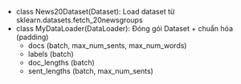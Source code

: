 - class News20Dataset(Dataset): Load dataset từ sklearn.datasets.fetch_20newsgroups
- class MyDataLoader(DataLoader): Đóng gói Dataset + chuẩn hóa (padding)
    - docs (batch, max_num_sents, max_num_words)
    - labels (batch)
    - doc_lengths (batch)
    - sent_lengths (batch, max_num_sents)